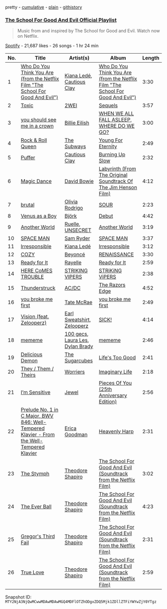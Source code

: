 pretty - [cumulative](/playlists/cumulative/37i9dQZF1DX0WeuXdkaVLU.md) - [plain](/playlists/plain/37i9dQZF1DX0WeuXdkaVLU) - [githistory](https://github.githistory.xyz/mackorone/spotify-playlist-archive/blob/main/playlists/plain/37i9dQZF1DX0WeuXdkaVLU)

### [The School For Good And Evil Official Playlist](https://open.spotify.com/playlist/37i9dQZF1DX0WeuXdkaVLU)

> Music from and inspired by The School for Good and Evil\. Watch now on Netflix.

[Spotify](https://open.spotify.com/user/spotify) - 21,687 likes - 26 songs - 1 hr 24 min

| No. | Title | Artist(s) | Album | Length |
|---|---|---|---|---|
| 1 | [Who Do You Think You Are \(from the Netflix Film "The School For Good And Evil"\)](https://open.spotify.com/track/5FXxHdzu0WW1ArMWrvlgHt) | [Kiana Ledé](https://open.spotify.com/artist/7jZMxhsB8djyIbYmoiJSTs), [Cautious Clay](https://open.spotify.com/artist/6iWuBN32BqCJAeXW6o3nil) | [Who Do You Think You Are \(from the Netflix Film "The School For Good And Evil"\)](https://open.spotify.com/album/3JdRTT9xQikqUp7pvkNDes) | 3:30 |
| 2 | [Toxic](https://open.spotify.com/track/10VGirghK8scti9gNw2NTw) | [2WEI](https://open.spotify.com/artist/4SGDDnlwi5G42HTGzYl2Fc) | [Sequels](https://open.spotify.com/album/3cVAdcxaUZIvkV6Da2BTdC) | 3:57 |
| 3 | [you should see me in a crown](https://open.spotify.com/track/3XF5xLJHOQQRbWya6hBp7d) | [Billie Eilish](https://open.spotify.com/artist/6qqNVTkY8uBg9cP3Jd7DAH) | [WHEN WE ALL FALL ASLEEP, WHERE DO WE GO?](https://open.spotify.com/album/0S0KGZnfBGSIssfF54WSJh) | 3:00 |
| 4 | [Rock & Roll Queen](https://open.spotify.com/track/75lw5aYrDq0TJsbkqCPRIJ) | [The Subways](https://open.spotify.com/artist/4BntNFyiN3VGG4hhRRZt9d) | [Young For Eternity](https://open.spotify.com/album/3BHVEMienVRnrpWJJCJSgN) | 2:49 |
| 5 | [Puffer](https://open.spotify.com/track/7635hWMCKR3csDnRdON93M) | [Cautious Clay](https://open.spotify.com/artist/6iWuBN32BqCJAeXW6o3nil) | [Burning Up Slow](https://open.spotify.com/album/2fzajTeK3bEDzWvBjO2k73) | 2:32 |
| 6 | [Magic Dance](https://open.spotify.com/track/4EHZ571PqEo5hH4HSegSA3) | [David Bowie](https://open.spotify.com/artist/0oSGxfWSnnOXhD2fKuz2Gy) | [Labyrinth \(From The Original Soundtrack Of The Jim Henson Film\)](https://open.spotify.com/album/6cvdkUIC4IdBypl9L5Ae74) | 4:12 |
| 7 | [brutal](https://open.spotify.com/track/6SRsiMl7w1USE4mFqrOhHC) | [Olivia Rodrigo](https://open.spotify.com/artist/1McMsnEElThX1knmY4oliG) | [SOUR](https://open.spotify.com/album/6s84u2TUpR3wdUv4NgKA2j) | 2:23 |
| 8 | [Venus as a Boy](https://open.spotify.com/track/5G9LvzXcBoIBXOd2jzdJTs) | [Björk](https://open.spotify.com/artist/7w29UYBi0qsHi5RTcv3lmA) | [Debut](https://open.spotify.com/album/3icT9XGrBfhlV8BKK4WEGX) | 4:42 |
| 9 | [Another World](https://open.spotify.com/track/4bgb21hvVzbiTWYkJORaRy) | [Ruelle](https://open.spotify.com/artist/5tIkXJTex4JY7cv9mmgAZx), [UNSECRET](https://open.spotify.com/artist/721Thvnq29Or9LXUyfF75c) | [Another World](https://open.spotify.com/album/2ATG57Hve0t2OzvIfOp8iu) | 3:19 |
| 10 | [SPACE MAN](https://open.spotify.com/track/3nhGk6VnrDHy67pXvMhdPa) | [Sam Ryder](https://open.spotify.com/artist/1rvnJJghrxl1xakJZct08m) | [SPACE MAN](https://open.spotify.com/album/7uJgYMaJcQ25PhywdJfrJF) | 3:37 |
| 11 | [Irresponsible](https://open.spotify.com/track/3PIDY9vzQP6U8OLTYlcA50) | [Kiana Ledé](https://open.spotify.com/artist/7jZMxhsB8djyIbYmoiJSTs) | [Irresponsible](https://open.spotify.com/album/5Mv9dyRbKf8x90M86mibc0) | 3:12 |
| 12 | [COZY](https://open.spotify.com/track/0mKGwFMHzTprtS2vpR3b6s) | [Beyoncé](https://open.spotify.com/artist/6vWDO969PvNqNYHIOW5v0m) | [RENAISSANCE](https://open.spotify.com/album/6FJxoadUE4JNVwWHghBwnb) | 3:30 |
| 13 | [Ready for It](https://open.spotify.com/track/29HpBx2DOjT9y6BpBQ4itU) | [Rayelle](https://open.spotify.com/artist/5ZMPpV5VxNpgr3IWOpcc4c) | [Ready for It](https://open.spotify.com/album/1QCGloL6t0yeDLoFA2G0yL) | 2:59 |
| 14 | [HERE CoMES TROUBLE](https://open.spotify.com/track/4a29OGFFyujnR6iOjqm8HK) | [STRIKING VIPERS](https://open.spotify.com/artist/4Wz9QHADy9XhAjDGoTchTU) | [STRiKiNG ViPERS](https://open.spotify.com/album/5DxmHJwrZYgaGkCqMOo31g) | 2:38 |
| 15 | [Thunderstruck](https://open.spotify.com/track/57bgtoPSgt236HzfBOd8kj) | [AC/DC](https://open.spotify.com/artist/711MCceyCBcFnzjGY4Q7Un) | [The Razors Edge](https://open.spotify.com/album/4vu7F6h90Br1ZtYYaqfITy) | 4:52 |
| 16 | [you broke me first](https://open.spotify.com/track/45bE4HXI0AwGZXfZtMp8JR) | [Tate McRae](https://open.spotify.com/artist/45dkTj5sMRSjrmBSBeiHym) | [you broke me first](https://open.spotify.com/album/1RWiRfdNZKDe8VXzzf2VEc) | 2:49 |
| 17 | [Vision \(feat\. Zelooperz\)](https://open.spotify.com/track/79N9aDPDWEWND2oySCsTTa) | [Earl Sweatshirt](https://open.spotify.com/artist/3A5tHz1SfngyOZM2gItYKu), [Zelooperz](https://open.spotify.com/artist/5j93hwFBNo29RJMsWvtzj8) | [SICK!](https://open.spotify.com/album/51heTwkSfb4Z5dRIgwU2bd) | 4:14 |
| 18 | [mememe](https://open.spotify.com/track/2Tdkz4mLxN8szqcMeNWcI8) | [100 gecs](https://open.spotify.com/artist/6PfSUFtkMVoDkx4MQkzOi3), [Laura Les](https://open.spotify.com/artist/3sklFG9fuDAq3vbIZlkNH6), [Dylan Brady](https://open.spotify.com/artist/2Cm6C9PNHioyjRKBfO7n9N) | [mememe](https://open.spotify.com/album/3zy8FiB9URB4b2yNOwMM36) | 2:46 |
| 19 | [Delicious Demon](https://open.spotify.com/track/7xUfx7xVgxt4wsIN0eQJ8e) | [The Sugarcubes](https://open.spotify.com/artist/1G0Xwj8mza6b03iYkVdzDP) | [Life's Too Good](https://open.spotify.com/album/0UQGKhImc5hgh2SxYAA3Jp) | 2:41 |
| 20 | [They / Them / Theirs](https://open.spotify.com/track/5zpUjhFZWLZ7vCVk6ZpnRs) | [Worriers](https://open.spotify.com/artist/55Z2PiiE80rBOkkL1wyNPD) | [Imaginary Life](https://open.spotify.com/album/4Yb6CXNP2OjaRvPHLNVZfr) | 2:18 |
| 21 | [I’m Sensitive](https://open.spotify.com/track/6SoZSWIEtPyf9C1rh6Ws4j) | [Jewel](https://open.spotify.com/artist/6FbDoZnMBTdhhhLuJBOOqP) | [Pieces Of You \(25th Anniversary Edition\)](https://open.spotify.com/album/1AKK0MFNHhYhOZGOWePh4o) | 2:56 |
| 22 | [Prelude No\. 1 in C Major, BWV 846: Well\-Tempered Klavier \- From the Well\-Tempered Klavier](https://open.spotify.com/track/6rrPRUbOf3Kvzktz4T5FST) | [Erica Goodman](https://open.spotify.com/artist/1EelcDEygYtkxrPAAK1vG0) | [Heavenly Harp](https://open.spotify.com/album/7wlkMkHsZ79mRM7G5zSOwV) | 2:31 |
| 23 | [The Stymph](https://open.spotify.com/track/7nTFxjURswzKehFVNkzjcd) | [Theodore Shapiro](https://open.spotify.com/artist/6N1Kaz3CvRa9VLll5ahk9T) | [The School For Good And Evil \(Soundtrack from the Netflix Film\)](https://open.spotify.com/album/23miUXQGfu8FT8D8N0R398) | 3:02 |
| 24 | [The Ever Ball](https://open.spotify.com/track/6UeG5ncu0OKMmf3MuBJ93H) | [Theodore Shapiro](https://open.spotify.com/artist/6N1Kaz3CvRa9VLll5ahk9T) | [The School For Good And Evil \(Soundtrack from the Netflix Film\)](https://open.spotify.com/album/23miUXQGfu8FT8D8N0R398) | 4:23 |
| 25 | [Gregor's Third Fail](https://open.spotify.com/track/7BL8e1cN2TQCFapJjtgryJ) | [Theodore Shapiro](https://open.spotify.com/artist/6N1Kaz3CvRa9VLll5ahk9T) | [The School For Good And Evil \(Soundtrack from the Netflix Film\)](https://open.spotify.com/album/23miUXQGfu8FT8D8N0R398) | 2:31 |
| 26 | [True Love](https://open.spotify.com/track/4lCH00JMunFbuaySSm66HV) | [Theodore Shapiro](https://open.spotify.com/artist/6N1Kaz3CvRa9VLll5ahk9T) | [The School For Good And Evil \(Soundtrack from the Netflix Film\)](https://open.spotify.com/album/23miUXQGfu8FT8D8N0R398) | 2:59 |

Snapshot ID: `MTY2NjA3NjQwMCwwMDAwMDAwMGQ4MDFlOTZhODgxZDQ5Mjk1ZDllZTFiYWYwZjY0YTgz`
